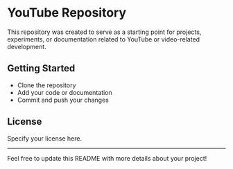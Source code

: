 # YouTube Repository

This repository was created to serve as a starting point for projects, experiments, or documentation related to YouTube or video-related development.

## Getting Started

- Clone the repository
- Add your code or documentation
- Commit and push your changes

## License

Specify your license here.

---

Feel free to update this README with more details about your project!